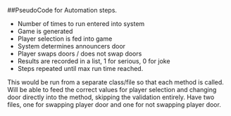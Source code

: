 ##PseudoCode for Automation steps.

- Number of times to run entered into system
- Game is generated
- Player selection is fed into game
- System determines announcers door
- Player swaps doors / does not swap doors
- Results are recorded in a list, 1 for serious, 0 for joke
- Steps repeated until max run time reached.

This would be run from a separate class/file so that each method is called.  Will be able to feed 
the correct values for player selection and changing door directly into the method, skipping
the validation entirely.
Have two files, one for swapping player door and one for not swapping player door.

 